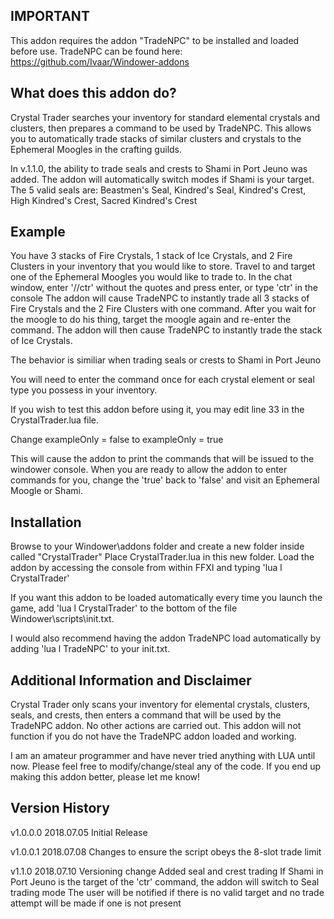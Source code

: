 IMPORTANT
---------

This addon requires the addon "TradeNPC" to be installed and loaded before use.
TradeNPC can be found here: https://github.com/Ivaar/Windower-addons


What does this addon do?
------------------------

Crystal Trader searches your inventory for standard elemental crystals and clusters, then prepares a command to be used by TradeNPC.
This allows you to automatically trade stacks of similar clusters and crystals to the Ephemeral Moogles in the crafting guilds.

In v.1.1.0, the ability to trade seals and crests to Shami in Port Jeuno was added. The addon will automatically switch modes if Shami is your target.
The 5 valid seals are: Beastmen's Seal, Kindred's Seal, Kindred's Crest, High Kindred's Crest, Sacred Kindred's Crest


Example
-------

You have 3 stacks of Fire Crystals, 1 stack of Ice Crystals, and 2 Fire Clusters in your inventory that you would like to store.
Travel to and target one of the Ephemeral Moogles you would like to trade to.
In the chat window, enter '//ctr' without the quotes and press enter, or type 'ctr' in the console
The addon will cause TradeNPC to instantly trade all 3 stacks of Fire Crystals and the 2 Fire Clusters with one command.
After you wait for the moogle to do his thing, target the moogle again and re-enter the command.
The addon will then cause TradeNPC to instantly trade the stack of Ice Crystals.

The behavior is similiar when trading seals or crests to Shami in Port Jeuno

You will need to enter the command once for each crystal element or seal type you possess in your inventory.

If you wish to test this addon before using it, you may edit line 33 in the CrystalTrader.lua file.

Change
	exampleOnly = false
to
	exampleOnly = true
	
This will cause the addon to print the commands that will be issued to the windower console.
When you are ready to allow the addon to enter commands for you, change the 'true' back to 'false' and visit an Ephemeral Moogle or Shami.


Installation
------------

Browse to your Windower\addons folder and create a new folder inside called "CrystalTrader"
Place CrystalTrader.lua in this new folder.
Load the addon by accessing the console from within FFXI and typing 'lua l CrystalTrader'

If you want this addon to be loaded automatically every time you launch the game,
add 'lua l CrystalTrader' to the bottom of the file Windower\scripts\init.txt.

I would also recommend having the addon TradeNPC load automatically by adding
'lua l TradeNPC' to your init.txt.


Additional Information and Disclaimer
-------------------------------------

Crystal Trader only scans your inventory for elemental crystals, clusters, seals, and crests, then enters a command that will be used by the TradeNPC addon.
No other actions are carried out. This addon will not function if you do not have the TradeNPC addon loaded and working.

I am an amateur programmer and have never tried anything with LUA until now. Please feel free to modify/change/steal any of the code.
If you end up making this addon better, please let me know!



Version History
---------------
v1.0.0.0
2018.07.05
	Initial Release
	
v1.0.0.1
2018.07.08
	Changes to ensure the script obeys the 8-slot trade limit
	
v1.1.0
2018.07.10
	Versioning change
	Added seal and crest trading
		If Shami in Port Jeuno is the target of the 'ctr' command, the addon will switch to Seal trading mode
	The user will be notified if there is no valid target and no trade attempt will be made if one is not present